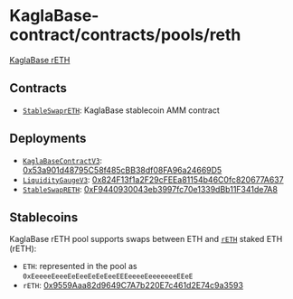 # KaglaBase-contract/contracts/pools/reth

[KaglaBase rETH]()

## Contracts

- [`StableSwaprETH`](StableSwapRETH.vy): KaglaBase stablecoin AMM contract

## Deployments

- [`KaglaBaseContractV3`](../../tokens/KaglaTokenV3.vy):  [0x53a901d48795C58f485cBB38df08FA96a24669D5](https://etherscan.io/address/0x53a901d48795C58f485cBB38df08FA96a24669D5)
- [`LiquidityGaugeV3`](https://github.com/KaglaBasefi/KaglaBase-dao-contracts/blob/master/contracts/gauges/LiquidityGaugeV3.vy): [0x824F13f1a2F29cFEEa81154b46C0fc820677A637](https://etherscan.io/address/0x824F13f1a2F29cFEEa81154b46C0fc820677A637)
- [`StableSwapRETH`](StableSwapRETH.vy): [0xF9440930043eb3997fc70e1339dBb11F341de7A8](https://etherscan.io/address/0xF9440930043eb3997fc70e1339dBb11F341de7A8)

## Stablecoins

KaglaBase rETH pool supports swaps between ETH and [`rETH`](https://github.com/stafiprotocol/) staked ETH (rETH):

- `ETH`: represented in the pool as `0xEeeeeEeeeEeEeeEeEeEeeEEEeeeeEeeeeeeeEEeE`
- `rETH`: [0x9559Aaa82d9649C7A7b220E7c461d2E74c9a3593](https://etherscan.io/token/0x9559aaa82d9649c7a7b220e7c461d2e74c9a3593#code)
